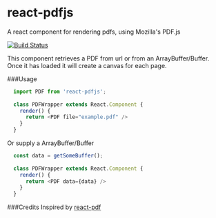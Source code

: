 # react-pdfjs
A react component for rendering pdfs, using Mozilla's PDF.js

[![Build Status](https://travis-ci.org/joshgagnon/react-pdfjs.svg)](https://travis-ci.org/joshgagnon/react-pdfjs)

This component retrieves a PDF from url or from an ArrayBuffer/Buffer.  Once it has loaded it will create a canvas for each page.

###Usage

```js
  import PDF from 'react-pdfjs';
  
  class PDFWrapper extends React.Component {
    render() {
      return <PDF file="example.pdf" />
    }
  }
```
Or supply a ArrayBuffer/Buffer
```js
  const data = getSomeBuffer();
  
  class PDFWrapper extends React.Component {
    render() {
      return <PDF data={data} />
    }
  }
```


###Credits
Inspired by [react-pdf](https://github.com/nnarhinen/react-pdf)
